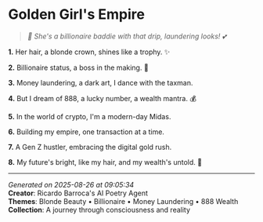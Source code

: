 # Golden Girl's Empire

> *💸 She's a billionaire baddie with that drip, laundering looks! 💕*

**1.** Her hair, a blonde crown, shines like a trophy. ✨


**2.** Billionaire status, a boss in the making. 💎


**3.** Money laundering, a dark art, I dance with the taxman.


**4.** But I dream of 888, a lucky number, a wealth mantra. 💰


**5.** In the world of crypto, I'm a modern-day Midas.


**6.** Building my empire, one transaction at a time.


**7.** A Gen Z hustler, embracing the digital gold rush.


**8.** My future's bright, like my hair, and my wealth's untold. 💫



---

*Generated on 2025-08-26 at 09:05:34*  
**Creator**: Ricardo Barroca's AI Poetry Agent  
**Themes**: Blonde Beauty • Billionaire • Money Laundering • 888 Wealth  
**Collection**: A journey through consciousness and reality